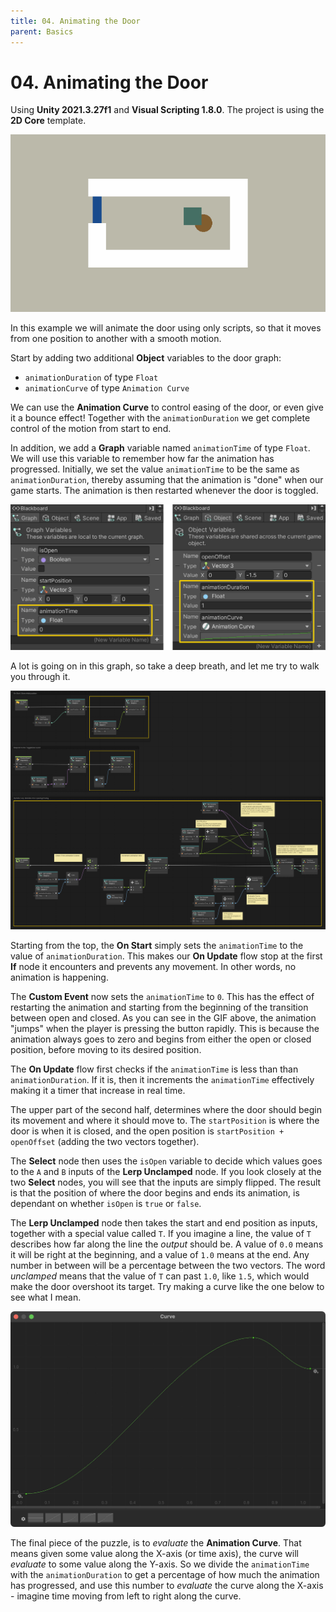 ```yaml
---
title: 04. Animating the Door
parent: Basics
---
```


# 04. Animating the Door

Using **Unity 2021.3.27f1** and **Visual Scripting 1.8.0**. The project is using the **2D Core** template.

![Demo](./demo.gif)

In this example we will animate the door using only scripts, so that it moves from one position to another with a smooth motion.

Start by adding two additional **Object** variables to the door graph:

- `animationDuration` of type `Float`
- `animationCurve` of type `Animation Curve`

We can use the **Animation Curve** to control easing of the door, or even give it a bounce effect! Together with the `animationDuration` we get complete control of the motion from start to end.

In addition, we add a **Graph** variable named `animationTime` of type `Float`. We will use this variable to remember how far the animation has progressed. Initially, we set the value `animationTime` to be the same as `animationDuration`, thereby assuming that the animation is "done" when our game starts. The animation is then restarted whenever the door is toggled.

![Graph Variables](./graph-variables.jpg)

A lot is going on in this graph, so take a deep breath, and let me try to walk you through it.

[![Graph](./graph.jpg)](./graph.jpg)

Starting from the top, the **On Start** simply sets the `animationTime` to the value of `animationDuration`. This makes our **On Update** flow stop at the first **If** node it encounters and prevents any movement. In other words, no animation is happening.

The **Custom Event** now sets the `animationTime` to `0`. This has the effect of restarting the animation and starting from the beginning of the transition between open and closed. As you can see in the GIF above, the animation "jumps" when the player is pressing the button rapidly. This is because the animation always goes to zero and begins from either the open or closed position, before moving to its desired position.

The **On Update** flow first checks if the `animationTime` is less than than `animationDuration`. If it is, then it increments the `animationTime` effectively making it a timer that increase in real time.

The upper part of the second half, determines where the door should begin its movement and where it should move to. The `startPosition` is where the door is when it is closed, and the open position is `startPosition + openOffset` (adding the two vectors together).

The **Select** node then uses the `isOpen` variable to decide which values goes to the `A` and `B` inputs of the **Lerp Unclamped** node. If you look closely at the two **Select** nodes, you will see that the inputs are simply flipped. The result is that the position of where the door begins and ends its animation, is dependant on whether `isOpen` is `true` or `false`.

The **Lerp Unclamped** node then takes the start and end position as inputs, together with a special value called `T`. If you imagine a line, the value of `T` describes how far along the line the *output* should be. A value of `0.0` means it will be right at the beginning, and a value of `1.0` means at the end. Any number in between will be a percentage between the two vectors. The word *unclamped* means that the value of `T` can past `1.0`, like `1.5`, which would make the door overshoot its target. Try making a curve like the one below to see what I mean.

![Animation Curve](./animation-curve.jpg)

The final piece of the puzzle, is to *evaluate* the **Animation Curve**. That means given some value along the X-axis (or time axis), the curve will *evaluate* to some value along the Y-axis. So we divide the `animationTime` with the `animationDuration` to get a percentage of how much the animation has progressed, and use this number to *evaluate* the curve along the X-axis - imagine time moving from left to right along the curve.